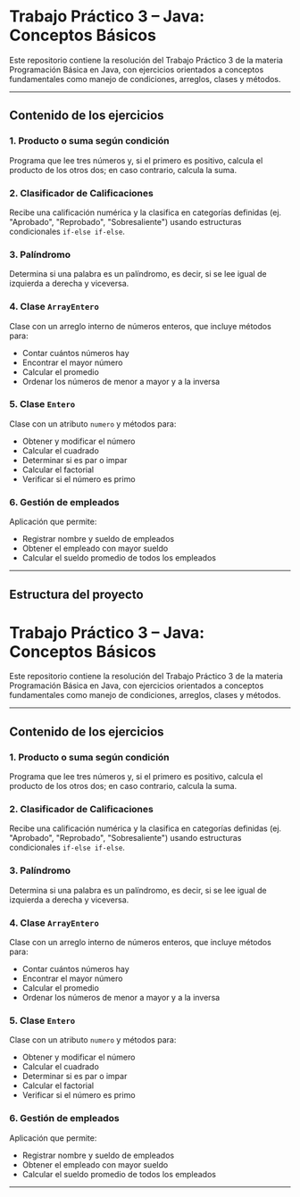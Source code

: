 # Trabajo Práctico 3 – Java: Conceptos Básicos

Este repositorio contiene la resolución del Trabajo Práctico 3 de la materia Programación Básica en Java, con ejercicios orientados a conceptos fundamentales como manejo de condiciones, arreglos, clases y métodos.

---

## Contenido de los ejercicios

### 1. Producto o suma según condición

Programa que lee tres números y, si el primero es positivo, calcula el producto de los otros dos; en caso contrario, calcula la suma.

### 2. Clasificador de Calificaciones

Recibe una calificación numérica y la clasifica en categorías definidas (ej. "Aprobado", "Reprobado", "Sobresaliente") usando estructuras condicionales `if-else if-else`.

### 3. Palíndromo

Determina si una palabra es un palíndromo, es decir, si se lee igual de izquierda a derecha y viceversa.

### 4. Clase `ArrayEntero`

Clase con un arreglo interno de números enteros, que incluye métodos para:

- Contar cuántos números hay
- Encontrar el mayor número
- Calcular el promedio
- Ordenar los números de menor a mayor y a la inversa

### 5. Clase `Entero`

Clase con un atributo `numero` y métodos para:

- Obtener y modificar el número
- Calcular el cuadrado
- Determinar si es par o impar
- Calcular el factorial
- Verificar si el número es primo

### 6. Gestión de empleados

Aplicación que permite:

- Registrar nombre y sueldo de empleados
- Obtener el empleado con mayor sueldo
- Calcular el sueldo promedio de todos los empleados

---

## Estructura del proyecto

# Trabajo Práctico 3 – Java: Conceptos Básicos

Este repositorio contiene la resolución del Trabajo Práctico 3 de la materia Programación Básica en Java, con ejercicios orientados a conceptos fundamentales como manejo de condiciones, arreglos, clases y métodos.

---

## Contenido de los ejercicios

### 1. Producto o suma según condición

Programa que lee tres números y, si el primero es positivo, calcula el producto de los otros dos; en caso contrario, calcula la suma.

### 2. Clasificador de Calificaciones

Recibe una calificación numérica y la clasifica en categorías definidas (ej. "Aprobado", "Reprobado", "Sobresaliente") usando estructuras condicionales `if-else if-else`.

### 3. Palíndromo

Determina si una palabra es un palíndromo, es decir, si se lee igual de izquierda a derecha y viceversa.

### 4. Clase `ArrayEntero`

Clase con un arreglo interno de números enteros, que incluye métodos para:

- Contar cuántos números hay
- Encontrar el mayor número
- Calcular el promedio
- Ordenar los números de menor a mayor y a la inversa

### 5. Clase `Entero`

Clase con un atributo `numero` y métodos para:

- Obtener y modificar el número
- Calcular el cuadrado
- Determinar si es par o impar
- Calcular el factorial
- Verificar si el número es primo

### 6. Gestión de empleados

Aplicación que permite:

- Registrar nombre y sueldo de empleados
- Obtener el empleado con mayor sueldo
- Calcular el sueldo promedio de todos los empleados

---

